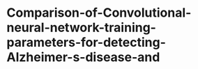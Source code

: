 # Comparison-of-Convolutional-neural-network-training-parameters-for-detecting-Alzheimer-s-disease-and